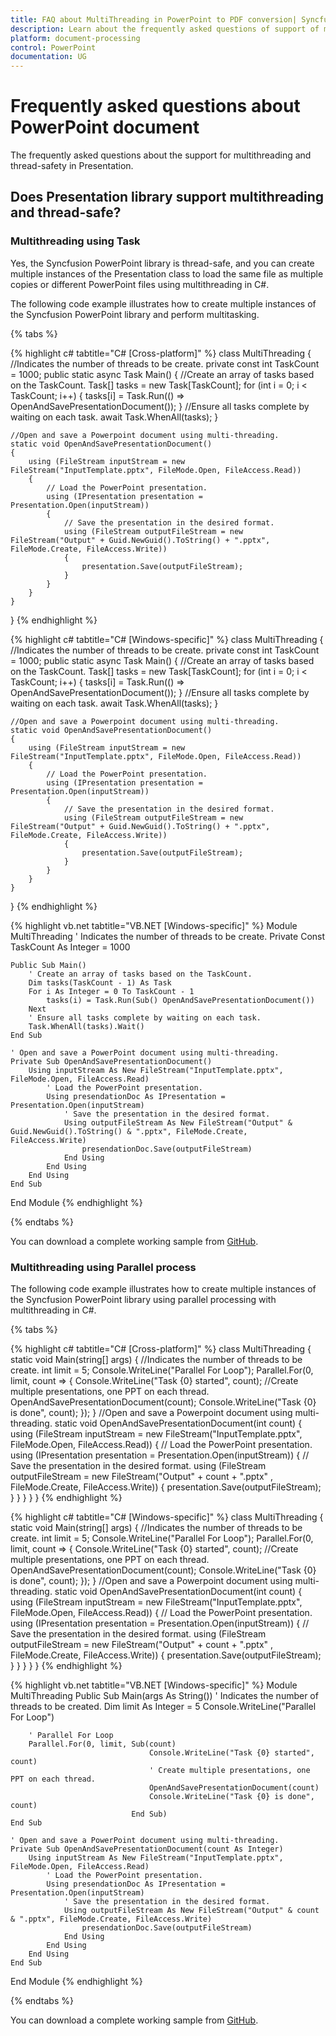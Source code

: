 ```yaml
---
title: FAQ about MultiThreading in PowerPoint to PDF conversion| Syncfusion
description: Learn about the frequently asked questions of support of multithreading in the PowerPoint using the .NET PowerPoint (Presentation) library.
platform: document-processing
control: PowerPoint
documentation: UG
---
```


# Frequently asked questions about PowerPoint document 

The frequently asked questions about the support for multithreading and thread-safety in Presentation.

## Does Presentation library support multithreading and thread-safe?

### Multithreading using Task

Yes, the Syncfusion PowerPoint library is thread-safe, and you can create multiple instances of the Presentation class to load the same file as multiple copies or different PowerPoint files using multithreading in C#.

The following code example illustrates how to create multiple instances of the Syncfusion PowerPoint library and perform multitasking.

{% tabs %}

{% highlight c# tabtitle="C# [Cross-platform]" %}
class MultiThreading
{
    //Indicates the number of threads to be create.
    private const int TaskCount = 1000;
    public static async Task Main()
    {
        //Create an array of tasks based on the TaskCount.
        Task[] tasks = new Task[TaskCount];
        for (int i = 0; i < TaskCount; i++)
        {
            tasks[i] = Task.Run(() => OpenAndSavePresentationDocument());
        }
        //Ensure all tasks complete by waiting on each task.
        await Task.WhenAll(tasks);
    }

    //Open and save a Powerpoint document using multi-threading.
    static void OpenAndSavePresentationDocument()
    {
        using (FileStream inputStream = new FileStream("InputTemplate.pptx", FileMode.Open, FileAccess.Read))
        {
            // Load the PowerPoint presentation.
            using (IPresentation presentation = Presentation.Open(inputStream))
            {
                // Save the presentation in the desired format.
                using (FileStream outputFileStream = new FileStream("Output" + Guid.NewGuid().ToString() + ".pptx", FileMode.Create, FileAccess.Write))
                {
                    presentation.Save(outputFileStream);
                }
            }
        }
    }
}
{% endhighlight %}

{% highlight c# tabtitle="C# [Windows-specific]" %}
class MultiThreading
{
    //Indicates the number of threads to be create.
    private const int TaskCount = 1000;
    public static async Task Main()
    {
        //Create an array of tasks based on the TaskCount.
        Task[] tasks = new Task[TaskCount];
        for (int i = 0; i < TaskCount; i++)
        {
            tasks[i] = Task.Run(() => OpenAndSavePresentationDocument());
        }
        //Ensure all tasks complete by waiting on each task.
        await Task.WhenAll(tasks);
    }

    //Open and save a Powerpoint document using multi-threading.
    static void OpenAndSavePresentationDocument()
    {
        using (FileStream inputStream = new FileStream("InputTemplate.pptx", FileMode.Open, FileAccess.Read))
        {
            // Load the PowerPoint presentation.
            using (IPresentation presentation = Presentation.Open(inputStream))
            {
                // Save the presentation in the desired format.
                using (FileStream outputFileStream = new FileStream("Output" + Guid.NewGuid().ToString() + ".pptx", FileMode.Create, FileAccess.Write))
                {
                    presentation.Save(outputFileStream);
                }
            }
        }
    }
}
{% endhighlight %}

{% highlight vb.net tabtitle="VB.NET [Windows-specific]" %}
Module MultiThreading
    ' Indicates the number of threads to be create.
    Private Const TaskCount As Integer = 1000

    Public Sub Main()
        ' Create an array of tasks based on the TaskCount.
        Dim tasks(TaskCount - 1) As Task
        For i As Integer = 0 To TaskCount - 1
            tasks(i) = Task.Run(Sub() OpenAndSavePresentationDocument())
        Next
        ' Ensure all tasks complete by waiting on each task.
        Task.WhenAll(tasks).Wait()
    End Sub

    ' Open and save a PowerPoint document using multi-threading.
    Private Sub OpenAndSavePresentationDocument()
        Using inputStream As New FileStream("InputTemplate.pptx", FileMode.Open, FileAccess.Read)
            ' Load the PowerPoint presentation.
            Using presendationDoc As IPresentation = Presentation.Open(inputStream)
                ' Save the presentation in the desired format.
                Using outputFileStream As New FileStream("Output" & Guid.NewGuid().ToString() & ".pptx", FileMode.Create, FileAccess.Write)
                    presendationDoc.Save(outputFileStream)
                End Using
            End Using
        End Using
    End Sub
End Module
{% endhighlight %}

{% endtabs %}

You can download a complete working sample from [GitHub](https://github.com/SyncfusionExamples/PowerPoint-Examples/tree/master/FAQs/Multithreading-using-task).

### Multithreading using Parallel process

The following code example illustrates how to create multiple instances of the Syncfusion PowerPoint library using parallel processing with multithreading in C#.

{% tabs %}

{% highlight c# tabtitle="C# [Cross-platform]" %}
class MultiThreading
{
    static void Main(string[] args)
    {
        //Indicates the number of threads to be create.
        int limit = 5;
        Console.WriteLine("Parallel For Loop");
        Parallel.For(0, limit, count =>
        {
            Console.WriteLine("Task {0} started", count);
            //Create multiple presentations, one PPT on each thread.
            OpenAndSavePresentationDocument(count);
            Console.WriteLine("Task {0} is done", count);
        });
    }
    //Open and save a Powerpoint  document using multi-threading.
    static void OpenAndSavePresentationDocument(int count)
    {
        using (FileStream inputStream = new FileStream("InputTemplate.pptx", FileMode.Open, FileAccess.Read))
        {
            // Load the PowerPoint presentation.
            using (IPresentation presentation = Presentation.Open(inputStream))
            {
                // Save the presentation in the desired format.
                using (FileStream outputFileStream = new FileStream("Output" + count + ".pptx" , FileMode.Create, FileAccess.Write))
                {
                    presentation.Save(outputFileStream);
                }
            }
        }
    }
}
{% endhighlight %}  

{% highlight c# tabtitle="C# [Windows-specific]" %}
class MultiThreading
{
    static void Main(string[] args)
    {
        //Indicates the number of threads to be create.
        int limit = 5;
        Console.WriteLine("Parallel For Loop");
        Parallel.For(0, limit, count =>
        {
            Console.WriteLine("Task {0} started", count);
            //Create multiple presentations, one PPT on each thread.
            OpenAndSavePresentationDocument(count);
            Console.WriteLine("Task {0} is done", count);
        });
    }
    //Open and save a Powerpoint  document using multi-threading.
    static void OpenAndSavePresentationDocument(int count)
    {
        using (FileStream inputStream = new FileStream("InputTemplate.pptx", FileMode.Open, FileAccess.Read))
        {
            // Load the PowerPoint presentation.
            using (IPresentation presentation = Presentation.Open(inputStream))
            {
                // Save the presentation in the desired format.
                using (FileStream outputFileStream = new FileStream("Output" + count + ".pptx" , FileMode.Create, FileAccess.Write))
                {
                    presentation.Save(outputFileStream);
                }
            }
        }
    }
}
{% endhighlight %}

{% highlight vb.net tabtitle="VB.NET [Windows-specific]" %}
Module MultiThreading
    Public Sub Main(args As String())
        ' Indicates the number of threads to be created.
        Dim limit As Integer = 5
        Console.WriteLine("Parallel For Loop")

        ' Parallel For Loop
        Parallel.For(0, limit, Sub(count)
                                   Console.WriteLine("Task {0} started", count)
                                   ' Create multiple presentations, one PPT on each thread.
                                   OpenAndSavePresentationDocument(count)
                                   Console.WriteLine("Task {0} is done", count)
                               End Sub)
    End Sub

	' Open and save a PowerPoint document using multi-threading.
    Private Sub OpenAndSavePresentationDocument(count As Integer)
        Using inputStream As New FileStream("InputTemplate.pptx", FileMode.Open, FileAccess.Read)
            ' Load the PowerPoint presentation.
            Using presendationDoc As IPresentation = Presentation.Open(inputStream)
                ' Save the presentation in the desired format.
                Using outputFileStream As New FileStream("Output" & count & ".pptx", FileMode.Create, FileAccess.Write)
                    presendationDoc.Save(outputFileStream)
                End Using
            End Using
        End Using
    End Sub
End Module
{% endhighlight %}

{% endtabs %}  

You can download a complete working sample from [GitHub](https://github.com/SyncfusionExamples/PowerPoint-Examples/tree/master/FAQs/Multithreading-using-parallel-process).